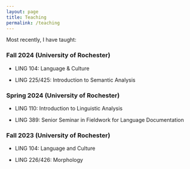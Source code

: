 ```yaml
---
layout: page
title: Teaching
permalink: /teaching
---
```


Most recently, I have taught:

### Fall 2024 (University of Rochester)

 - LING 104: Language & Culture

 - LING 225/425: Introduction to Semantic Analysis

### Spring 2024 (University of Rochester)

 - LING 110: Introduction to Linguistic Analysis

 - LING 389: Senior Seminar in Fieldwork for Language Documentation
 
### Fall 2023 (University of Rochester)

 - LING 104: Language and Culture

 - LING 226/426: Morphology
 
 
